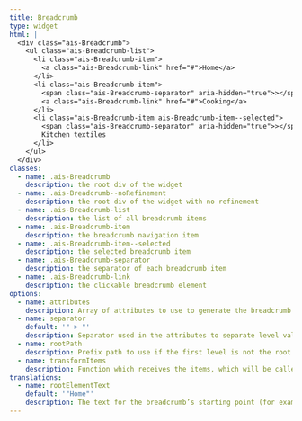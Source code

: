 ```yaml
---
title: Breadcrumb
type: widget
html: |
  <div class="ais-Breadcrumb">
    <ul class="ais-Breadcrumb-list">
      <li class="ais-Breadcrumb-item">
        <a class="ais-Breadcrumb-link" href="#">Home</a>
      </li>
      <li class="ais-Breadcrumb-item">
        <span class="ais-Breadcrumb-separator" aria-hidden="true">></span>
        <a class="ais-Breadcrumb-link" href="#">Cooking</a>
      </li>
      <li class="ais-Breadcrumb-item ais-Breadcrumb-item--selected">
        <span class="ais-Breadcrumb-separator" aria-hidden="true">></span>
        Kitchen textiles
      </li>
    </ul>
  </div>
classes:
  - name: .ais-Breadcrumb
    description: the root div of the widget
  - name: .ais-Breadcrumb--noRefinement
    description: the root div of the widget with no refinement
  - name: .ais-Breadcrumb-list
    description: the list of all breadcrumb items
  - name: .ais-Breadcrumb-item
    description: the breadcrumb navigation item
  - name: .ais-Breadcrumb-item--selected
    description: the selected breadcrumb item
  - name: .ais-Breadcrumb-separator
    description: the separator of each breadcrumb item
  - name: .ais-Breadcrumb-link
    description: the clickable breadcrumb element
options:
  - name: attributes
    description: Array of attributes to use to generate the breadcrumb
  - name: separator
    default: '" > "'
    description: Separator used in the attributes to separate level values
  - name: rootPath
    description: Prefix path to use if the first level is not the root level.
  - name: transformItems
    description: Function which receives the items, which will be called before displaying them. Should return a new array with the same shape as the original array. Useful for mapping over the items to transform, remove or reorder them
translations:
  - name: rootElementText
    default: '"Home"'
    description: The text for the breadcrumb’s starting point (for example, “Home page”).
---
```

